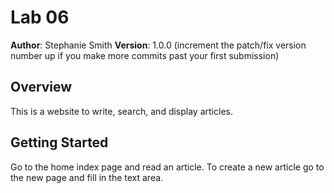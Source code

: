 # Lab 06

**Author**: Stephanie Smith
**Version**: 1.0.0 (increment the patch/fix version number up if you make more commits past your first submission)

## Overview

This is a website to write, search, and display articles.

## Getting Started

Go to the home index page and read an article. To create a new article go to the new page and fill in the text area.
